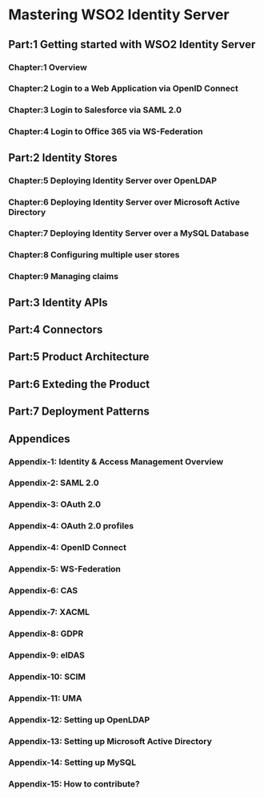 # Mastering WSO2 Identity Server

## Part:1 Getting started with WSO2 Identity Server

### Chapter:1 Overview
### Chapter:2 Login to a Web Application via OpenID Connect
### Chapter:3 Login to Salesforce via SAML 2.0
### Chapter:4 Login to Office 365 via WS-Federation


## Part:2 Identity Stores

### Chapter:5 Deploying Identity Server over OpenLDAP
### Chapter:6 Deploying Identity Server over Microsoft Active Directory
### Chapter:7 Deploying Identity Server over a MySQL Database
### Chapter:8 Configuring multiple user stores
### Chapter:9 Managing claims

## Part:3 Identity APIs

## Part:4 Connectors
## Part:5 Product Architecture
## Part:6 Exteding the Product
## Part:7 Deployment Patterns

## Appendices

### Appendix-1: Identity & Access Management Overview
### Appendix-2: SAML 2.0
### Appendix-3: OAuth 2.0
### Appendix-4: OAuth 2.0 profiles
### Appendix-4: OpenID Connect
### Appendix-5: WS-Federation
### Appendix-6: CAS 
### Appendix-7: XACML
### Appendix-8: GDPR
### Appendix-9: eIDAS
### Appendix-10: SCIM
### Appendix-11: UMA
### Appendix-12: Setting up OpenLDAP
### Appendix-13: Setting up Microsoft Active Directory
### Appendix-14: Setting up MySQL
### Appendix-15: How to contribute?
